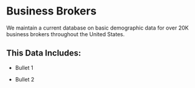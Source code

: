 # Business Brokers

We maintain a current database on basic demographic data for over 20K business brokers throughout the United States. 

## This Data Includes:

* Bullet 1

* Bullet 2
